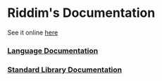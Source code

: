# Riddim's Documentation
See it online [here](https://cc618.github.io/Riddim)

### [Language Documentation](riddim/README.md)
### [Standard Library Documentation](std/README.md)
